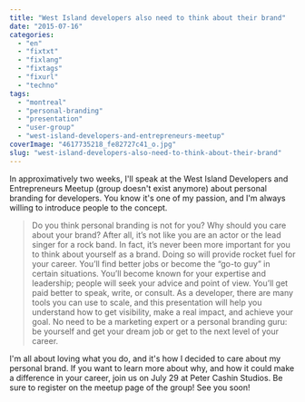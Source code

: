 ```yaml
---
title: "West Island developers also need to think about their brand"
date: "2015-07-16"
categories: 
  - "en"
  - "fixtxt"
  - "fixlang"
  - "fixtags"
  - "fixurl"
  - "techno"
tags: 
  - "montreal"
  - "personal-branding"
  - "presentation"
  - "user-group"
  - "west-island-developers-and-entrepreneurs-meetup"
coverImage: "4617735218_fe82727c41_o.jpg"
slug: "west-island-developers-also-need-to-think-about-their-brand"
---
```


In approximatively two weeks, I'll speak at the West Island Developers and Entrepreneurs Meetup (group doesn't exist anymore) about personal branding for developers. You know it's one of my passion, and I'm always willing to introduce people to the concept.

> Do you think personal branding is not for you? Why should you care about your brand? After all, it’s not like you are an actor or the lead singer for a rock band. In fact, it’s never been more important for you to think about yourself as a brand. Doing so will provide rocket fuel for your career. You’ll find better jobs or become the “go-to guy” in certain situations. You’ll become known for your expertise and leadership; people will seek your advice and point of view. You’ll get paid better to speak, write, or consult. As a developer, there are many tools you can use to scale, and this presentation will help you understand how to get visibility, make a real impact, and achieve your goal. No need to be a marketing expert or a personal branding guru: be yourself and get your dream job or get to the next level of your career.

I'm all about loving what you do, and it's how I decided to care about my personal brand. If you want to learn more about why, and how it could make a difference in your career, join us on July 29 at Peter Cashin Studios. Be sure to register on the meetup page of the group! See you soon!
